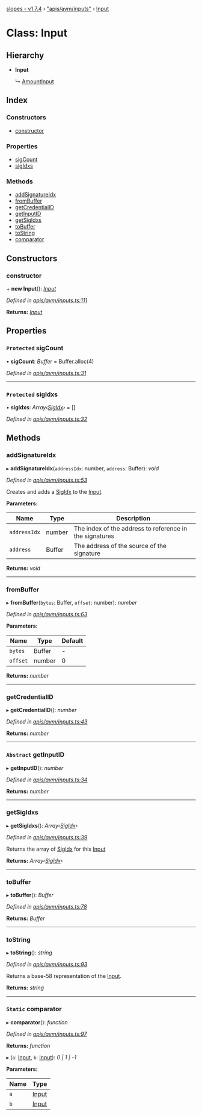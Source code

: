 [slopes - v1.7.4](../README.md) › ["apis/avm/inputs"](../modules/_apis_avm_inputs_.md) › [Input](_apis_avm_inputs_.input.md)

# Class: Input

## Hierarchy

* **Input**

  ↳ [AmountInput](_apis_avm_inputs_.amountinput.md)

## Index

### Constructors

* [constructor](_apis_avm_inputs_.input.md#constructor)

### Properties

* [sigCount](_apis_avm_inputs_.input.md#protected-sigcount)
* [sigIdxs](_apis_avm_inputs_.input.md#protected-sigidxs)

### Methods

* [addSignatureIdx](_apis_avm_inputs_.input.md#addsignatureidx)
* [fromBuffer](_apis_avm_inputs_.input.md#frombuffer)
* [getCredentialID](_apis_avm_inputs_.input.md#getcredentialid)
* [getInputID](_apis_avm_inputs_.input.md#abstract-getinputid)
* [getSigIdxs](_apis_avm_inputs_.input.md#getsigidxs)
* [toBuffer](_apis_avm_inputs_.input.md#tobuffer)
* [toString](_apis_avm_inputs_.input.md#tostring)
* [comparator](_apis_avm_inputs_.input.md#static-comparator)

## Constructors

###  constructor

\+ **new Input**(): *[Input](_apis_avm_inputs_.input.md)*

*Defined in [apis/avm/inputs.ts:111](https://github.com/ava-labs/slopes/blob/998aaee/src/apis/avm/inputs.ts#L111)*

**Returns:** *[Input](_apis_avm_inputs_.input.md)*

## Properties

### `Protected` sigCount

• **sigCount**: *Buffer* =  Buffer.alloc(4)

*Defined in [apis/avm/inputs.ts:31](https://github.com/ava-labs/slopes/blob/998aaee/src/apis/avm/inputs.ts#L31)*

___

### `Protected` sigIdxs

• **sigIdxs**: *Array‹[SigIdx](_apis_avm_types_.sigidx.md)›* =  []

*Defined in [apis/avm/inputs.ts:32](https://github.com/ava-labs/slopes/blob/998aaee/src/apis/avm/inputs.ts#L32)*

## Methods

###  addSignatureIdx

▸ **addSignatureIdx**(`addressIdx`: number, `address`: Buffer): *void*

*Defined in [apis/avm/inputs.ts:53](https://github.com/ava-labs/slopes/blob/998aaee/src/apis/avm/inputs.ts#L53)*

Creates and adds a [SigIdx](_apis_avm_types_.sigidx.md) to the [Input](_apis_avm_inputs_.input.md).

**Parameters:**

Name | Type | Description |
------ | ------ | ------ |
`addressIdx` | number | The index of the address to reference in the signatures |
`address` | Buffer | The address of the source of the signature  |

**Returns:** *void*

___

###  fromBuffer

▸ **fromBuffer**(`bytes`: Buffer, `offset`: number): *number*

*Defined in [apis/avm/inputs.ts:63](https://github.com/ava-labs/slopes/blob/998aaee/src/apis/avm/inputs.ts#L63)*

**Parameters:**

Name | Type | Default |
------ | ------ | ------ |
`bytes` | Buffer | - |
`offset` | number | 0 |

**Returns:** *number*

___

###  getCredentialID

▸ **getCredentialID**(): *number*

*Defined in [apis/avm/inputs.ts:43](https://github.com/ava-labs/slopes/blob/998aaee/src/apis/avm/inputs.ts#L43)*

**Returns:** *number*

___

### `Abstract` getInputID

▸ **getInputID**(): *number*

*Defined in [apis/avm/inputs.ts:34](https://github.com/ava-labs/slopes/blob/998aaee/src/apis/avm/inputs.ts#L34)*

**Returns:** *number*

___

###  getSigIdxs

▸ **getSigIdxs**(): *Array‹[SigIdx](_apis_avm_types_.sigidx.md)›*

*Defined in [apis/avm/inputs.ts:39](https://github.com/ava-labs/slopes/blob/998aaee/src/apis/avm/inputs.ts#L39)*

Returns the array of [SigIdx](_apis_avm_types_.sigidx.md) for this [Input](_apis_avm_inputs_.input.md)

**Returns:** *Array‹[SigIdx](_apis_avm_types_.sigidx.md)›*

___

###  toBuffer

▸ **toBuffer**(): *Buffer*

*Defined in [apis/avm/inputs.ts:78](https://github.com/ava-labs/slopes/blob/998aaee/src/apis/avm/inputs.ts#L78)*

**Returns:** *Buffer*

___

###  toString

▸ **toString**(): *string*

*Defined in [apis/avm/inputs.ts:93](https://github.com/ava-labs/slopes/blob/998aaee/src/apis/avm/inputs.ts#L93)*

Returns a base-58 representation of the [Input](_apis_avm_inputs_.input.md).

**Returns:** *string*

___

### `Static` comparator

▸ **comparator**(): *function*

*Defined in [apis/avm/inputs.ts:97](https://github.com/ava-labs/slopes/blob/998aaee/src/apis/avm/inputs.ts#L97)*

**Returns:** *function*

▸ (`a`: [Input](_apis_avm_inputs_.input.md), `b`: [Input](_apis_avm_inputs_.input.md)): *0 | 1 | -1*

**Parameters:**

Name | Type |
------ | ------ |
`a` | [Input](_apis_avm_inputs_.input.md) |
`b` | [Input](_apis_avm_inputs_.input.md) |
